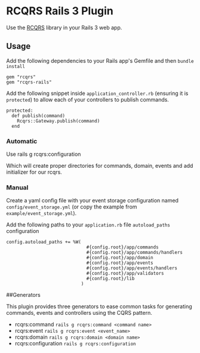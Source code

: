 # RCQRS Rails 3 Plugin

Use the [RCQRS](https://github.com/slashdotdash/rcqrs) library in your Rails 3 web app.

## Usage

Add the following dependencies to your Rails app's Gemfile and then `bundle install`

    gem "rcqrs"
    gem "rcqrs-rails"

Add the following snippet inside `application_controller.rb` (ensuring it is `protected`) to allow each of your controllers to publish commands.

    protected:
      def publish(command)
        Rcqrs::Gateway.publish(command)
      end

### Automatic
 
 Use rails g rcqrs:configuration

 Which will create proper directories for commands, domain, events and add initializer for our rcqrs.

### Manual

Create a yaml config file with your event storage configuration named `config/event_storage.yml` (or copy the example from `example/event_storage.yml`).

Add the following paths to your `application.rb` file `autoload_paths` configuration

    config.autoload_paths += %W(
								  #{config.root}/app/commands
								  #{config.root}/app/commands/handlers
								  #{config.root}/app/domain
								  #{config.root}/app/events
								  #{config.root}/app/events/handlers
								  #{config.root}/app/validators
								  #{config.root}/lib
								)

##Generators

This plugin provides three generators to ease common tasks for generating commands, events and controllers using the CQRS pattern.

 * rcqrs:command          `rails g rcqrs:command <command name>`
 * rcqrs:event            `rails g rcqrs:event <event_name>`
 * rcqrs:domain           `rails g rcqrs:domain <domain name>`
 * rcqrs:configuration    `rails g rcqrs:configuration`
 
